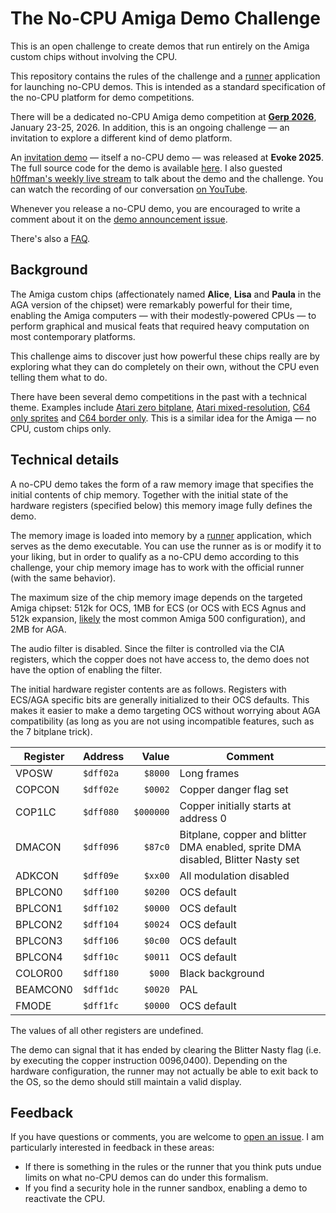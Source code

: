 # The No-CPU Amiga Demo Challenge

This is an open challenge to create demos that run entirely on the Amiga custom chips without involving the CPU.

This repository contains the rules of the challenge and a [runner](runner) application for launching no-CPU demos. This is intended as a standard specification of the no-CPU platform for demo competitions.

There will be a dedicated no-CPU Amiga demo competition at [**Gerp 2026**](https://gerp.nu/), January 23-25, 2026. In addition, this is an ongoing challenge &mdash; an invitation to explore a different kind of demo platform.

An [invitation demo](https://www.pouet.net/prod.php?which=104753) &mdash; itself a no-CPU demo &mdash; was released at **Evoke 2025**. The full source code for the demo is available [here](https://github.com/askeksa/NoCpuDemo). I also guested [h0ffman's weekly live stream](https://www.twitch.tv/djh0ffman) to talk about the demo and the challenge. You can watch the recording of our conversation [on YouTube](https://youtu.be/M5olYsUhPqg).

Whenever you release a no-CPU demo, you are encouraged to write a comment about it on the [demo announcement issue](https://github.com/askeksa/NoCpuChallenge/issues/1).

There's also a [FAQ](faq.md).

## Background

The Amiga custom chips (affectionately named **Alice**, **Lisa** and **Paula** in the AGA version of the chipset) were remarkably powerful for their time, enabling the Amiga computers &mdash; with their modestly-powered CPUs &mdash; to perform graphical and musical feats that required heavy computation on most contemporary platforms.

This challenge aims to discover just how powerful these chips really are by exploring what they can do completely on their own, without the CPU even telling them what to do.

There have been several demo competitions in the past with a technical theme. Examples include [Atari zero bitplane](https://sommarhack.se/2024/compo.php#themed1), [Atari mixed-resolution](https://sommarhack.se/2025/compo.php#themed), [C64 only sprites](https://csdb.dk/event/?id=3003) and [C64 border only](https://csdb.dk/event/?id=3021). This is a similar idea for the Amiga &mdash; no CPU, custom chips only.

## Technical details

A no-CPU demo takes the form of a raw memory image that specifies the initial contents of chip memory. Together with the initial state of the hardware registers (specified below) this memory image fully defines the demo.

The memory image is loaded into memory by a [runner](runner) application, which serves as the demo executable. You can use the runner as is or modify it to your liking, but in order to qualify as a no-CPU demo according to this challenge, your chip memory image has to work with the official runner (with the same behavior).

The maximum size of the chip memory image depends on the targeted Amiga chipset: 512k for OCS, 1MB for ECS (or OCS with ECS Agnus and 512k expansion, [likely](https://eab.abime.net/showthread.php?t=120351&page=2) the most common Amiga 500 configuration), and 2MB for AGA.

The audio filter is disabled. Since the filter is controlled via the CIA registers, which the copper does not have access to, the demo does not have the option of enabling the filter.

The initial hardware register contents are as follows. Registers with ECS/AGA specific bits are generally initialized to their OCS defaults. This makes it easier to make a demo targeting OCS without worrying about AGA compatibility (as long as you are not using incompatible features, such as the 7 bitplane trick).

| Register | Address   | Value   | Comment |
|----------|-----------|--------:|---------|
| VPOSW    | `$dff02a` | `$8000` | Long frames |
| COPCON   | `$dff02e` | `$0002` | Copper danger flag set |
| COP1LC   | `$dff080` | `$000000` | Copper initially starts at address 0 |
| DMACON   | `$dff096` | `$87c0` | Bitplane, copper and blitter DMA enabled, sprite DMA disabled, Blitter Nasty set |
| ADKCON   | `$dff09e` | `$xx00` | All modulation disabled |
| BPLCON0  | `$dff100` | `$0200` | OCS default |
| BPLCON1  | `$dff102` | `$0000` | OCS default |
| BPLCON2  | `$dff104` | `$0024` | OCS default |
| BPLCON3  | `$dff106` | `$0c00` | OCS default |
| BPLCON4  | `$dff10c` | `$0011` | OCS default |
| COLOR00  | `$dff180` | `$000`  | Black background |
| BEAMCON0 | `$dff1dc` | `$0020` | PAL |
| FMODE    | `$dff1fc` | `$0000` | OCS default |

The values of all other registers are undefined.

The demo can signal that it has ended by clearing the Blitter Nasty flag (i.e. by executing the copper instruction $0096,$0400). Depending on the hardware configuration, the runner may not actually be able to exit back to the OS, so the demo should still maintain a valid display.

## Feedback

If you have questions or comments, you are welcome to [open an issue](https://github.com/askeksa/NoCpuChallenge/issues/new). I am particularly interested in feedback in these areas:

- If there is something in the rules or the runner that you think puts undue limits on what no-CPU demos can do under this formalism.
- If you find a security hole in the runner sandbox, enabling a demo to reactivate the CPU.
